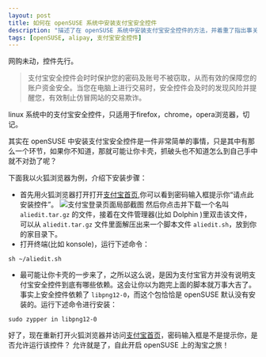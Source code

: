 ```yaml
---
layout: post
title: 如何在 openSUSE 系统中安装支付宝安全控件
description: "描述了在 openSUSE 系统中安装支付宝安全控件的方法，并着重了指出事关成败的关键步骤。"
tags: [openSUSE, alipay, 支付宝安全控件]
---
```


网购未动，控件先行。

>支付宝安全控件会时时保护您的密码及账号不被窃取，从而有效的保障您的账户资金安全。当您在电脑上进行交易时，安全控件会及时的发现风险并提醒您，有效制止仿冒网站的交易欺诈。

linux 系统中的支付宝安全控件，只适用于firefox，chrome，opera浏览器，切记。

其实在 openSUSE 中安装支付宝安全控件是一件非常简单的事情，只是其中有那么一个环节，如果你不知道，那就可能让你卡壳，抓破头也不知道怎么到自己手中就不对劲了呢？

下面我以火狐浏览器为例，介绍下安装步骤：
- 首先用火狐浏览器打开打开[支付宝首页](https://www.alipay.com/),你可以看到密码输入框提示你“请点此安装控件”。
![支付宝登录页面局部截图](http://suselinks-us.qiniudn.com/alipay-login-page-snapshot.png)
然后你点击并下载一个名叫 `aliedit.tar.gz` 的文件，接着在文件管理器(比如 Dolphin )里双击该文件，可以从 `aliedit.tar.gz` 文件里面解压出来一个脚本文件 `aliedit.sh`，放到你的家目录下。
- 打开终端(比如 konsole)，运行下述命令：

```shell
sh ~/aliedit.sh
```

- 最可能让你卡壳的一步来了，之所以这么说，是因为支付宝官方并没有说明支付宝安全控件到底有哪些依赖。这会让你以为跑完上面的脚本就万事大吉了。事实上安全控件依赖了 `libpng12-0`，而这个包恰恰是 openSUSE 默认没有安装的。运行下述命令进行安装：

```shell
sudo zypper in libpng12-0
```

好了，现在重新打开火狐浏览器并访问[支付宝首页](https://www.alipay.com/)，密码输入框是不是提示你，是否允许运行该控件？ 允许就是了，自此开启 openSUSE 上的淘宝之旅！




